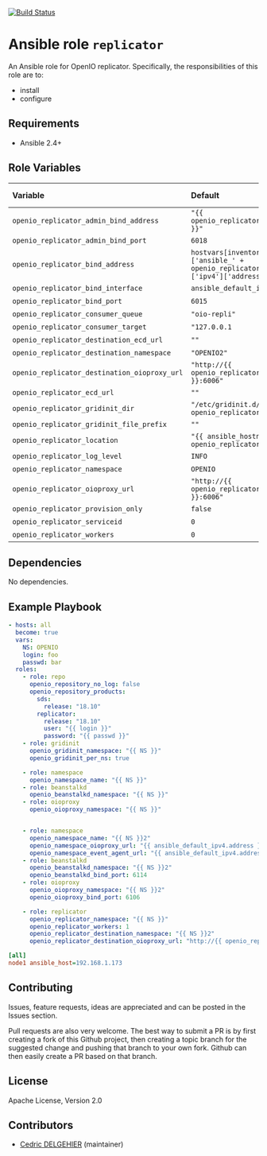 [![Build Status](https://travis-ci.org/open-io/ansible-role-openio-replicator.svg?branch=master)](https://travis-ci.org/open-io/ansible-role-openio-replicator)
# Ansible role `replicator`

An Ansible role for OpenIO replicator. Specifically, the responsibilities of this role are to:

- install
- configure

## Requirements

- Ansible 2.4+

## Role Variables


| Variable   | Default | Comments (type)  |
| :---       | :---    | :---             |
| `openio_replicator_admin_bind_address` | `"{{ openio_replicator_bind_address }}"` | ... |
| `openio_replicator_admin_bind_port` | `6018` | ... |
| `openio_replicator_bind_address` | `hostvars[inventory_hostname]['ansible_' + openio_replicator_bind_interface]['ipv4']['address']` | ... |
| `openio_replicator_bind_interface` | `ansible_default_ipv4.alias` | ... |
| `openio_replicator_bind_port` | `6015` | ... |
| `openio_replicator_consumer_queue` | `"oio-repli"` | ... |
| `openio_replicator_consumer_target` | `"127.0.0.1` | ... |
| `openio_replicator_destination_ecd_url` | `""` | ... |
| `openio_replicator_destination_namespace` | `"OPENIO2"` | ... |
| `openio_replicator_destination_oioproxy_url` | `"http://{{ openio_replicator_bind_address }}:6006"` | ... |
| `openio_replicator_ecd_url` | `""` | ... |
| `openio_replicator_gridinit_dir` | `"/etc/gridinit.d/{{ openio_replicator_namespace }}"` | ... |
| `openio_replicator_gridinit_file_prefix` | `""` | ... |
| `openio_replicator_location` | `"{{ ansible_hostname }}.{{ openio_replicator_serviceid }}"` | ... |
| `openio_replicator_log_level` | `INFO` | ... |
| `openio_replicator_namespace` | `OPENIO` | ... |
| `openio_replicator_oioproxy_url` | `"http://{{ openio_replicator_bind_address }}:6006"` | ... |
| `openio_replicator_provision_only` | `false` | ... |
| `openio_replicator_serviceid` | `0` | ... |
| `openio_replicator_workers` | `0` | ... |

## Dependencies

No dependencies.

## Example Playbook

```yaml
- hosts: all
  become: true
  vars:
    NS: OPENIO
    login: foo
    passwd: bar
  roles:
    - role: repo
      openio_repository_no_log: false
      openio_repository_products:
        sds:
          release: "18.10"
        replicator:
          release: "18.10"
          user: "{{ login }}"
          password: "{{ passwd }}"
    - role: gridinit
      openio_gridinit_namespace: "{{ NS }}"
      openio_gridinit_per_ns: true

    - role: namespace
      openio_namespace_name: "{{ NS }}"
    - role: beanstalkd
      openio_beanstalkd_namespace: "{{ NS }}"
    - role: oioproxy
      openio_oioproxy_namespace: "{{ NS }}"


    - role: namespace
      openio_namespace_name: "{{ NS }}2"
      openio_namespace_oioproxy_url: "{{ ansible_default_ipv4.address }}:6106"
      openio_namespace_event_agent_url: "{{ ansible_default_ipv4.address }}:6114"
    - role: beanstalkd
      openio_beanstalkd_namespace: "{{ NS }}2"
      openio_beanstalkd_bind_port: 6114
    - role: oioproxy
      openio_oioproxy_namespace: "{{ NS }}2"
      openio_oioproxy_bind_port: 6106

    - role: replicator
      openio_replicator_namespace: "{{ NS }}"
      openio_replicator_workers: 1
      openio_replicator_destination_namespace: "{{ NS }}2"
      openio_replicator_destination_oioproxy_url: "http://{{ openio_replicator_bind_address }}:6106"
```

```ini
[all]
node1 ansible_host=192.168.1.173
```

## Contributing

Issues, feature requests, ideas are appreciated and can be posted in the Issues section.

Pull requests are also very welcome.
The best way to submit a PR is by first creating a fork of this Github project, then creating a topic branch for the suggested change and pushing that branch to your own fork.
Github can then easily create a PR based on that branch.

## License

Apache License, Version 2.0

## Contributors

- [Cedric DELGEHIER](https://github.com/cdelgehier) (maintainer)

